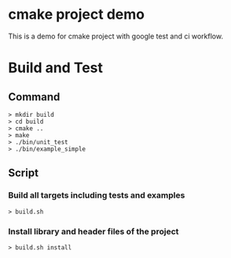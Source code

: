 # cmake project demo
This is a demo for cmake project with google test and ci workflow.

# Build and Test
## Command
```
> mkdir build
> cd build
> cmake ..
> make
> ./bin/unit_test
> ./bin/example_simple
```

## Script
### Build all targets including tests and examples
```
> build.sh
```
### Install library and header files of the project
```
> build.sh install
```
